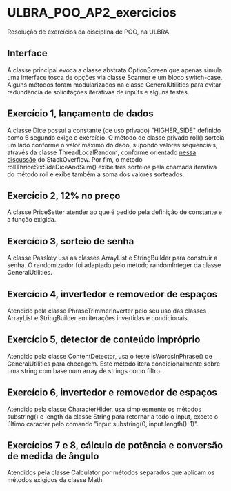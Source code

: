 # ULBRA_POO_AP2_exercicios
Resolução de exercícios da disciplina de POO, na ULBRA.

## Interface
A classe principal evoca a classe abstrata OptionScreen que apenas simula uma interface tosca de opções via classe Scanner e um bloco switch-case. Alguns métodos foram modularizados na classe GeneralUtilities para evitar redundância de solicitações iterativas de inpúts e alguns testes.

## Exercício 1, lançamento de dados
A classe Dice possui a constante (de uso privado) "HIGHER_SIDE" definido como 6 segundo exige o exercício. O método de classe privado roll() sorteia um lado conforme o valor máximo do dado, supondo valores sequenciais, através da classe ThreadLocalRandom, conforme orientado [nessa discussão](https://stackoverflow.com/questions/363681/how-do-i-generate-random-integers-within-a-specific-range-in-java) do StackOverflow.
Por fim, o método rollThriceSixSideDiceAndSum() exibe três sorteios pela chamada iterativa do método roll e exibe também a soma dos valores sorteados.

## Exercício 2, 12% no preço
A classe PriceSetter atender ao que é pedido pela definição de constante e a função exigida.

## Exercício 3, sorteio de senha
A classe Passkey usa as classes ArrayList e StringBuilder para construir a senha. O randomizador foi adaptado pelo método randomInteger da classe GeneralUtilities.

## Exercício 4, invertedor e removedor de espaços
Atendido pela classe PhraseTrimmerInverter pelo seu uso das classes ArrayList e StringBuilder em iterações invertidas e condicionais.

## Exercício 5, detector de conteúdo impróprio
Atendido pela classe ContentDetector, usa o teste isWordsInPhrase() de GeneralUtilities para checagem. Este método itera condicionalmente sobre uma string com base num array de strings como filtro.

## Exercício 6, invertedor e removedor de espaços
Atendido pela classe CharacterHider, usa simplesmente os métodos substring() e length da classe String para retornar a todo o input, exceto o último caracter pelo comando "input.substring(0, input.length()-1)".

## Exercícios 7 e 8, cálculo de potência e conversão de medida de ângulo
Atendidos pela classe Calculator por métodos separados que aplicam os métodos exigidos da classe Math.
